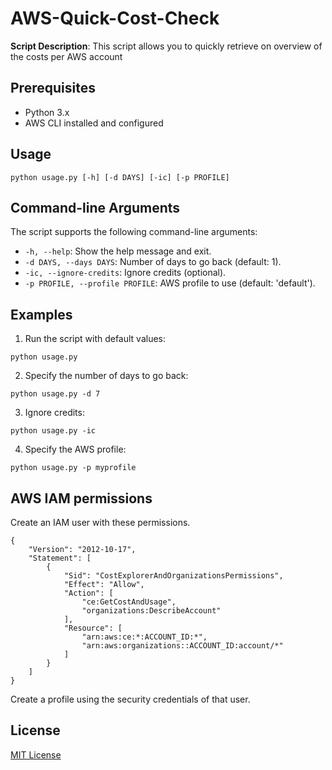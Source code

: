 # AWS-Quick-Cost-Check

**Script Description**: This script allows you to quickly retrieve on overview of the costs per AWS account

## Prerequisites

- Python 3.x
- AWS CLI installed and configured

## Usage

```
python usage.py [-h] [-d DAYS] [-ic] [-p PROFILE]
```

## Command-line Arguments

The script supports the following command-line arguments:

- `-h, --help`: Show the help message and exit.
- `-d DAYS, --days DAYS`: Number of days to go back (default: 1).
- `-ic, --ignore-credits`: Ignore credits (optional).
- `-p PROFILE, --profile PROFILE`: AWS profile to use (default: 'default').

## Examples

1. Run the script with default values:
```
python usage.py
```

2. Specify the number of days to go back:
```
python usage.py -d 7
```

3. Ignore credits:
```
python usage.py -ic
```

4. Specify the AWS profile:
```
python usage.py -p myprofile
```

## AWS IAM permissions
Create an IAM user with these permissions.

```
{
    "Version": "2012-10-17",
    "Statement": [
        {
            "Sid": "CostExplorerAndOrganizationsPermissions",
            "Effect": "Allow",
            "Action": [
                "ce:GetCostAndUsage",
                "organizations:DescribeAccount"
            ],
            "Resource": [
                "arn:aws:ce:*:ACCOUNT_ID:*",
                "arn:aws:organizations::ACCOUNT_ID:account/*"
            ]
        }
    ]
}
```
Create a profile using the security credentials of that user.

## License

[MIT License](LICENSE)
